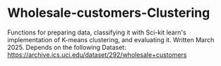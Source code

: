 # Wholesale-customers-Clustering
Functions for preparing data, classifying it with Sci-kit learn's implementation of K-means clustering, and evaluating it.
Written March 2025. 
Depends on the following Dataset: https://archive.ics.uci.edu/dataset/292/wholesale+customers

